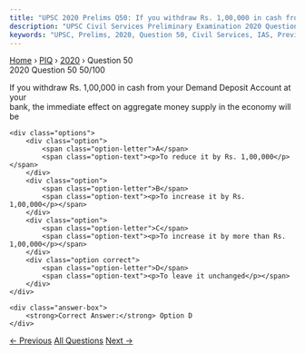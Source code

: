 ```yaml
---
title: "UPSC 2020 Prelims Q50: If you withdraw Rs. 1,00,000 in cash from your Demand Deposi..."
description: "UPSC Civil Services Preliminary Examination 2020 Question 50 with options and answer"
keywords: "UPSC, Prelims, 2020, Question 50, Civil Services, IAS, Previous Year Questions"
---
```


<nav class="breadcrumb">
    <a href="../../">Home</a>
    <span>›</span>
    <a href="../">PIQ</a>
    <span>›</span>
    <a href="./">2020</a>
    <span>›</span>
    <span>Question 50</span>
</nav>

<div class="question-header">
    <div class="question-meta">
        <span class="year-badge">2020</span>
        <span class="question-number">Question 50</span>
        <span class="progress">50/100</span>
    </div>
    <div class="progress-bar">
        <div class="progress-fill" style="width: 50.0%"></div>
    </div>
</div>

<div class="question-content">
    <div class="question-text">
        <p>If you withdraw Rs. 1,00,000 in cash from your Demand Deposit Account at your<br />
bank, the immediate effect on aggregate money supply in the economy will be</p>
    </div>
    
    <div class="options">
        <div class="option">
            <span class="option-letter">A</span>
            <span class="option-text"><p>To reduce it by Rs. 1,00,000</p></span>
        </div>
        <div class="option">
            <span class="option-letter">B</span>
            <span class="option-text"><p>To increase it by Rs. 1,00,000</p></span>
        </div>
        <div class="option">
            <span class="option-letter">C</span>
            <span class="option-text"><p>To increase it by more than Rs. 1,00,000</p></span>
        </div>
        <div class="option correct">
            <span class="option-letter">D</span>
            <span class="option-text"><p>To leave it unchanged</p></span>
        </div>
    </div>

    <div class="answer-box">
        <strong>Correct Answer:</strong> Option D
    </div>
</div>

<div class="question-nav">
    <a href="../q049-if-another-global-financial-crisis-happens-in-the/" class="nav-btn prev">← Previous</a>
    <a href="../" class="nav-btn center">All Questions</a>
    <a href="../q051-with-reference-to-foreign-direct-investment-in-ind/" class="nav-btn next">Next →</a>
</div>
